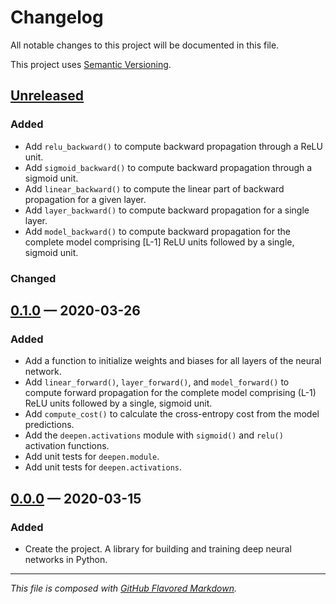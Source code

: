 # Changelog
All notable changes to this project will be documented in this file.

This project uses [Semantic Versioning][sv].

## [Unreleased][new]

### Added
- Add `relu_backward()` to compute backward propagation through a ReLU unit.
- Add `sigmoid_backward()` to compute backward propagation through a sigmoid unit.
- Add `linear_backward()` to compute the linear part of backward propagation for
  a given layer.
- Add `layer_backward()` to compute backward propagation for a single layer.
- Add `model_backward()` to compute backward propagation for the complete model
  comprising [L-1] ReLU units followed by a single, sigmoid unit.

### Changed

## [0.1.0][0.1.0] — 2020-03-26

### Added
- Add a function to initialize weights and biases for all layers of the neural
  network.
- Add `linear_forward()`, `layer_forward()`, and `model_forward()` to compute
  forward propagation for the complete model comprising (L-1) ReLU units
  followed by a single, sigmoid unit.
- Add `compute_cost()` to calculate the cross-entropy cost from the model
  predictions.
- Add the `deepen.activations` module with `sigmoid()` and `relu()` activation
  functions.
- Add unit tests for `deepen.module`.
- Add unit tests for `deepen.activations`.

## [0.0.0][0.0.0] — 2020-03-15

### Added
- Create the project. A library for building and training deep neural networks
  in Python.

---
_This file is composed with [GitHub Flavored Markdown][gfm]._

[gfm]: https://github.github.com/gfm/
[sv]: https://semver.org

[new]: https://github.com/petejh/deepen/compare/HEAD..v0.1.0
[0.1.0]: https://github.com/petejh/deepen/releases/tag/v0.1.0
[0.0.0]: https://github.com/petejh/deepen/releases/tag/v0.0.0
